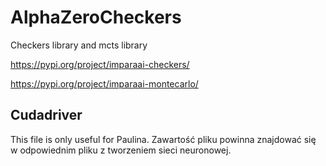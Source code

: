 # AlphaZeroCheckers
Checkers library and mcts library

https://pypi.org/project/imparaai-checkers/

https://pypi.org/project/imparaai-montecarlo/


## Cudadriver 
This file is only useful for Paulina. 
Zawartość pliku powinna znajdować się w odpowiednim pliku z tworzeniem sieci neuronowej.

